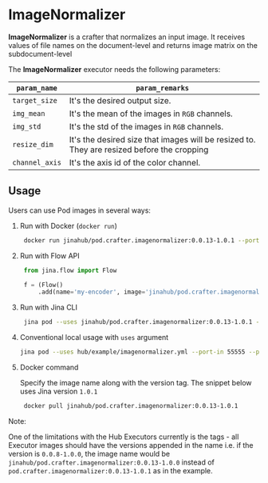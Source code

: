 # ImageNormalizer

**ImageNormalizer** is a crafter that normalizes an input image. It receives values of file names on the document-level and returns image matrix on the subdocument-level 

The **ImageNormalizer** executor needs the following parameters:

| `param_name`  | `param_remarks` |
| ------------- | ------------- |
| `target_size`  |It's the desired output size.  |
| `img_mean`  |It's the mean of the images in `RGB` channels.  |
| `img_std`  |It's the std of the images in `RGB` channels.  |
| `resize_dim`  |It's the desired size that images will be resized to. They are resized before the cropping |
| `channel_axis`  |It's the axis id of the color channel.  |

## Usage

Users can use Pod images in several ways:

1. Run with Docker (`docker run`)
   ```bash
    docker run jinahub/pod.crafter.imagenormalizer:0.0.13-1.0.1 --port-in 55555 --port-out 55556
    ```
    
2. Run with Flow API
   ```python
    from jina.flow import Flow

    f = (Flow()
        .add(name='my-encoder', image='jinahub/pod.crafter.imagenormalizer:0.0.13-1.0.1', port_in=55555, port_out=55556))
    ```
    
3. Run with Jina CLI
   ```bash
    jina pod --uses jinahub/pod.crafter.imagenormalizer:0.0.13-1.0.1 --port-in 55555 --port-out 55556
    ```
    
4. Conventional local usage with `uses` argument
    ```bash
    jina pod --uses hub/example/imagenormalizer.yml --port-in 55555 --port-out 55556
    ```
    
5. Docker command

   Specify the image name along with the version tag. The snippet below uses Jina version `1.0.1`

   ```bash
    docker pull jinahub/pod.crafter.imagenormalizer:0.0.13-1.0.1
    ```
   
 Note:
 
 One of the limitations with the Hub Executors currently is the tags - all Executor images should have the versions appended in the name i.e.
 if the version is `0.0.8-1.0.0`, the image name would be `jinahub/pod.crafter.imagenormalizer:0.0.13-1.0.0` instead of `pod.crafter.imagenormalizer:0.0.13-1.0.1` as in the example.